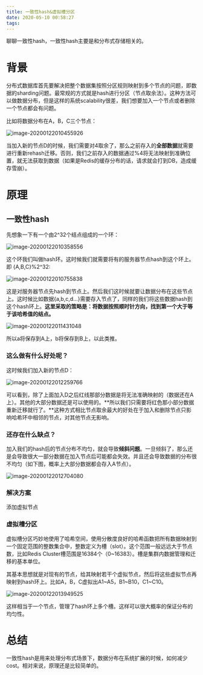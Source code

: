 ```yaml
---
title: 一致性hash&虚拟槽分区
date: 2020-05-10 00:58:27
tags:
---
```


聊聊一致性hash，一致性hash主要是和分布式存储相关的。

<!-- more -->

# 背景

分布式数据库首先要解决把整个数据集按照分区规则映射到多个节点的问题，即数据的sharding问题。最常规的方式就是hash进行分区（节点取余法）。这种方法可以做数据分布，但是这样的系统scalability很差，我们想要加入一个节点或者删除一个节点都会有问题。

比如将数据分布在A，B，C三个节点：

![image-20200122010455926](:consistency-hash/consi-hash.png)

当加入新的节点D的时候，我们需要对4取余了，那么之前存入的**全部数据**就需要进行重新rehash迁移。否则，我们之前存入的数据通过%4将无法映射到准确位置，就无法获取到数据（如果是Redis的缓存分布的话，请求就会打到DB，造成缓存雪崩）。

# 原理

## 一致性hash

先想象一下有一个由2^32个结点组成的一个环：

![image-20200122010358556](:consistency-hash/con-hash1.png)

这个环我们叫做hash环。这时候我们就需要将有的服务器节点hash到这个环上。即 {A,B,C}%2^32:

![image-20200122010755838](:consistency-hash/chash2.png)

这是对服务器节点先hash到节点上。然后我们这时候就要让数据分布在这些节点上。这时候比如数据{a,b,c,d...}需要存入节点了，同样的我们将这些数据hash到这个hash环上。**这里采取的策略是：将数据按照顺时针方向，找到第一个大于等于该哈希值的结点。**

![image-20200122011431048](:consistency-hash/chash3.png)

所以a将保存到A上，b将保存到B上，以此类推。

### **这么做有什么好处呢？**

这时候我们加入新的节点D：

![image-20200122012259766](:consistency-hash/chash4.png)

可以看到，除了上面加入D之后红线那部分数据是将无法准确映射的（数据还在A上）。其他的大部分数据还是可以使用的。**所以我们只需要将红色那小部分数据重新迁移就行了。**这种方式相比节点取余最大的好处在于加入和删除节点只影响哈希环中相邻的节点，对其他节点无影响。

### 还存在什么缺点？

加入我们的hash后的节点分布不均匀，就会导致**倾斜问题**。一旦倾斜了，那么还是会导致很大一部分数据在加入节点后可能都会失效。并且还会导致数据的分布很不均匀（如下图，概率上大部分数据都会存入A节点）。

![image-20200122012704080](:consistency-hash/chash5.png)

### 解决方案

添加虚拟节点

### 虚拟槽分区

虚拟槽分区巧妙地使用了哈希空间，使用分散度良好的哈希函数把所有数据映射到一个固定范围的整数集合中，整数定义为槽（slot）。这个范围一般远远大于节点数，比如Redis Cluster槽范围是16384个（0~16383）。槽是集群内数据管理和迁移的基本单位。

其基本思想就是对现有的节点，给其映射若干个虚拟节点，然后将这些虚拟节点再映射到hash环上。比如A，B，C虚拟出A1~A5，B1~B10，C1~C10。

![image-20200122013949525](:consistency-hash/chash6.png)

这样相当于一个节点，管理了hash环上多个槽。这样可以很大概率的保证分布的均匀性。



# 总结

一致性hash是用来处理分布式场景下，数据分布在系统扩展的时候，如何减少cost。相对来说，原理还是比较简单的。